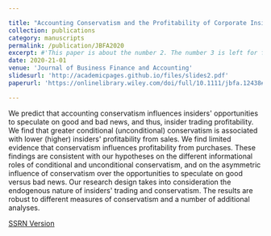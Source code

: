 ```yaml
---

title: "Accounting Conservatism and the Profitability of Corporate Insiders"
collection: publications
category: manuscripts
permalink: /publication/JBFA2020
excerpt: #'This paper is about the number 2. The number 3 is left for future work.'
date: 2020-21-01
venue: 'Journal of Business Finance and Accounting'
slidesurl: 'http://academicpages.github.io/files/slides2.pdf'
paperurl: 'https://onlinelibrary.wiley.com/doi/full/10.1111/jbfa.12438#:~:text=We%20predict%20that%20accounting%20conservatism%20influences%20insiders%27%20opportunities,associated%20with%20lower%20%28higher%29%20insiders%27%20profitability%20from%20sales.'

---
```


We predict that accounting conservatism influences insiders' opportunities to speculate on good and bad news, and thus, insider trading profitability. We find that greater conditional (unconditional) conservatism is associated with lower (higher) insiders' profitability from sales. We find limited evidence that conservatism influences profitability from purchases. These findings are consistent with our hypotheses on the different informational roles of conditional and unconditional conservatism, and on the asymmetric influence of conservatism over the opportunities to speculate on good versus bad news. Our research design takes into consideration the endogenous nature of insiders' trading and conservatism. The results are robust to different measures of conservatism and a number of additional analyses.

[SSRN Version](https://papers.ssrn.com/sol3/papers.cfm?abstract_id=3362468)
